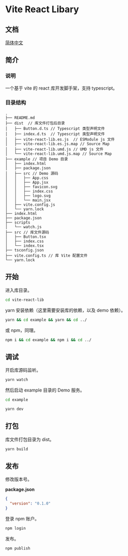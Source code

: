 # Vite React Libary

## 文档

[简体中文]()

## 简介

### 说明

一个基于 vite 的 react 库开发脚手架，支持 typescript。

### 目录结构

```
.
├── README.md
├── dist  // 库文件打包后目录
│   ├── Button.d.ts // Typescript 类型声明文件
│   ├── index.d.ts  // Typescript 类型声明文件
│   ├── vite-react-lib.es.js  // ESModule js 文件
│   ├── vite-react-lib.es.js.map // Source Map
│   ├── vite-react-lib.umd.js // UMD js 文件
│   └── vite-react-lib.umd.js.map // Source Map
├── example // 项目 Demo 目录
│   ├── index.html
│   ├── package.json
│   ├── src // Demo 源码
│   │   ├── App.css
│   │   ├── App.jsx
│   │   ├── favicon.svg
│   │   ├── index.css
│   │   ├── logo.svg
│   │   └── main.jsx
│   ├── vite.config.js
│   └── yarn.lock
├── index.html
├── package.json
├── scripts
│   └── watch.js
├── src // 库文件源码
│   ├── Button.tsx
│   ├── index.css
│   └── index.tsx
├── tsconfig.json
├── vite.config.ts // 库 Vite 配置文件
└── yarn.lock
```

## 开始

进入库目录。

```bash
cd vite-react-lib
```

yarn 安装依赖（这里需要安装库的依赖，以及 demo 依赖）。

```bash
yarn && cd example && yarn && cd ../
```

或 npm，同理。

```bash
npm i && cd example && npm i && cd ../
```

## 调试

开启库源码监听。

```bash
yarn watch
```

然后启动 example 目录的 Demo 服务。

```bash
cd example
```

```bash
yarn dev
```

## 打包

库文件打包目录为 dist。

```bash
yarn build
```

## 发布

修改版本号。

**package.json**

```json
{
  "version": "0.1.0"
}
```

登录 npm 账户。

```bash
npm login
```

发布。

```bash
npm publish
```
